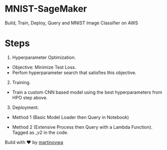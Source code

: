 # MNIST-SageMaker
Build, Train, Deploy, Query and MNIST Image Classifier on AWS


# Steps
1. Hyperparameter Optimization.
- Objective: Minimize Test Loss.
- Perfom hyperparameter search that satisfies this objective.

2. Training.
- Train a custom CNN based model using the best hyperparameters from HPO step above.

3. Deployment.

- Method 1 (Basic Model Loader then Query in Notebook)

- Method 2 (Extensive Process then Query with a Lambda Function). Tagged as _v2 in the code.


Build with ❤️ by [martinoywa](https://github.com/martinoywa)